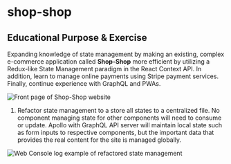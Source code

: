 # shop-shop

## Educational Purpose & Exercise

Expanding knowledge of state management by making an existing, complex e-commerce application called **Shop-Shop** more efficient by utilizing a Redux-like State Management paradigm in the React Context API. In addition, learn to manage online payments using Stripe payment services. Finally, continue experience with GraphQL and PWAs.

![Front page of Shop-Shop website](/screenshots/100-end-of-project.png)

1. Refactor state management to a store all states to a centralized file. No component managing state for other components will need to consume or update. Apollo with GraphQL API server will maintain local state such as form inputs to respective components, but the important data that provides the real content for the site is managed globally.

![Web Console log example of refactored state management](/screenshots/100-end-of-project.png)
